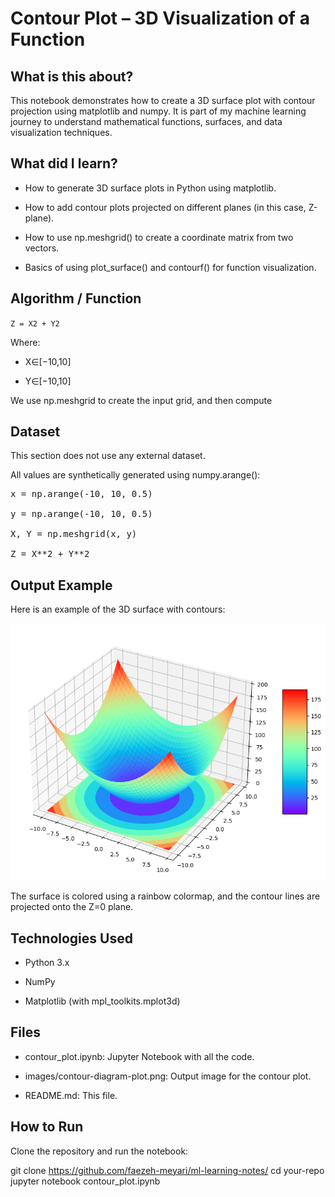 # Contour Plot – 3D Visualization of a Function

## What is this about?

This notebook demonstrates how to create a 3D surface plot with contour projection using matplotlib and numpy. It is part of my machine learning journey to understand mathematical functions, surfaces, and data visualization techniques.

## What did I learn?

- How to generate 3D surface plots in Python using matplotlib.

- How to add contour plots projected on different planes (in this case, Z-plane).

- How to use np.meshgrid() to create a coordinate matrix from two vectors.

- Basics of using plot_surface() and contourf() for function visualization.

## Algorithm / Function

`Z = X2 + Y2`

Where:

- X∈[−10,10]

- Y∈[−10,10]

We use np.meshgrid to create the input grid, and then compute 


## Dataset

This section does not use any external dataset.

All values are synthetically generated using numpy.arange():

<pre>x = np.arange(-10, 10, 0.5)

y = np.arange(-10, 10, 0.5)

X, Y = np.meshgrid(x, y)

Z = X**2 + Y**2</pre>

## Output Example

Here is an example of the 3D surface with contours:


<p align="center">
  <img src="images/contour_plot.png" alt="Contour Plot" width="600">
</p>
The surface is colored using a rainbow colormap, and the contour lines are projected onto the Z=0 plane.


## Technologies Used

* Python 3.x

* NumPy

* Matplotlib (with mpl_toolkits.mplot3d)

## Files

- contour_plot.ipynb: Jupyter Notebook with all the code.

- images/contour-diagram-plot.png: Output image for the contour plot.

- README.md: This file.

## How to Run

Clone the repository and run the notebook:

git clone https://github.com/faezeh-meyari/ml-learning-notes/
cd your-repo
jupyter notebook contour_plot.ipynb





